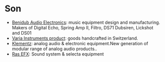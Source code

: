 # Son

* [Benidub Audio Electronics](https://benidub.com): music equipment design and manufacturing. Makers of Digital Echo, Spring Amp II, Filtro, DS71 Dubsiren, Lickshot and DS01
* [Varia Instruments product](https://www.varia-instruments.com/): goods handcrafted in Switzerland.
* [Klementz](https://www.klementz.fr/): analog audio & electronic equipment.New generation of modular range of analog audio products..
* [Ras EFX](https://dub-siren.com/): Sound system & selecta equipment
